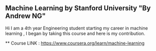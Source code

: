 
## Machine Learning by Stanford University "By Andrew NG"

Hi I am a 4th year Engineering student starting my career in machine learning , I began by taking this course and here is my contribution.
  
  ** Course LINK :  https://www.coursera.org/learn/machine-learning
